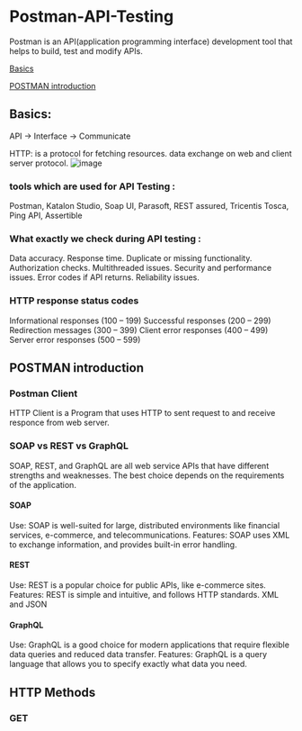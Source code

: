 # Postman-API-Testing
Postman is an API(application programming interface) development tool that helps to build, test and modify APIs.

[Basics](Basics)

[POSTMAN introduction](POSTMAN-Introduction)

## Basics:
API -> Interface -> Communicate

HTTP: is a protocol for fetching resources. data exchange on web and client server protocol.
![image](https://github.com/user-attachments/assets/8d2f25fe-d2a0-49cc-8317-11533f876e96)

### tools which are used for API Testing :
Postman, Katalon Studio, Soap UI, Parasoft, REST assured, Tricentis Tosca, Ping API, Assertible

### What exactly we check during API testing :
Data accuracy.
Response time.
Duplicate or missing functionality.
Authorization checks.
Multithreaded issues.
Security and performance issues.
Error codes if API returns.
Reliability issues.

### HTTP response status codes
Informational responses (100 – 199)
Successful responses (200 – 299)
Redirection messages (300 – 399)
Client error responses (400 – 499)
Server error responses (500 – 599)

## POSTMAN introduction
### Postman Client
HTTP Client is a Program that uses HTTP to sent request to and receive responce from web server.

### SOAP vs REST vs GraphQL
SOAP, REST, and GraphQL are all web service APIs that have different strengths and weaknesses. The best choice depends on the requirements of the application. 

#### SOAP
Use: SOAP is well-suited for large, distributed environments like financial services, e-commerce, and telecommunications. 
Features: SOAP uses XML to exchange information, and provides built-in error handling. 

#### REST
Use: REST is a popular choice for public APIs, like e-commerce sites. 
Features: REST is simple and intuitive, and follows HTTP standards. XML and JSON

#### GraphQL
Use: GraphQL is a good choice for modern applications that require flexible data queries and reduced data transfer. 
Features: GraphQL is a query language that allows you to specify exactly what data you need. 

## HTTP Methods
### GET 

